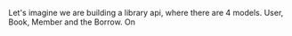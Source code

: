 
Let's imagine we are building a library api, where there are 4 models. User, Book, Member and the Borrow.
On